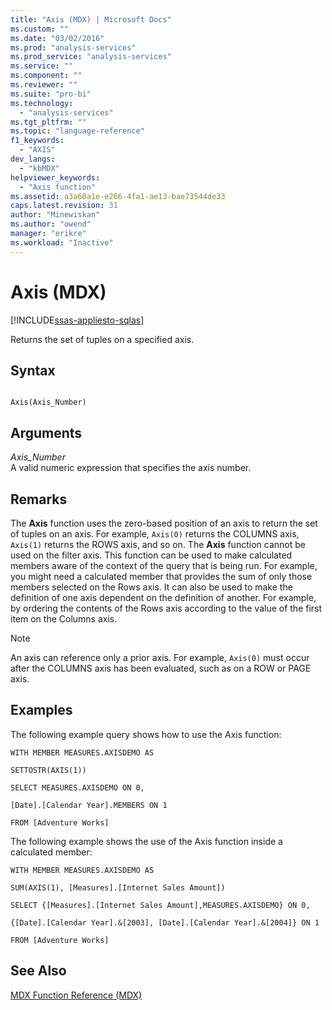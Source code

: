```yaml
---
title: "Axis (MDX) | Microsoft Docs"
ms.custom: ""
ms.date: "03/02/2016"
ms.prod: "analysis-services"
ms.prod_service: "analysis-services"
ms.service: ""
ms.component: ""
ms.reviewer: ""
ms.suite: "pro-bi"
ms.technology: 
  - "analysis-services"
ms.tgt_pltfrm: ""
ms.topic: "language-reference"
f1_keywords: 
  - "AXIS"
dev_langs: 
  - "kbMDX"
helpviewer_keywords: 
  - "Axis function"
ms.assetid: a3a60a1e-e266-4fa1-ae13-bae73544de33
caps.latest.revision: 31
author: "Minewiskan"
ms.author: "owend"
manager: "erikre"
ms.workload: "Inactive"
---
```

# Axis (MDX)
[!INCLUDE[ssas-appliesto-sqlas](../includes/ssas-appliesto-sqlas.md)]

  Returns the set of tuples on a specified axis.  
  
## Syntax  
  
```  
  
Axis(Axis_Number)  
```  
  
## Arguments  
 *Axis_Number*  
 A valid numeric expression that specifies the axis number.  
  
## Remarks  
 The **Axis** function uses the zero-based position of an axis to return the set of tuples on an axis. For example, `Axis(0)` returns the COLUMNS axis, `Axis(1)` returns the ROWS axis, and so on. The **Axis** function cannot be used on the filter axis. This function can be used to make calculated members aware of the context of the query that is being run. For example, you might need a calculated member that provides the sum of only those members selected on the Rows axis. It can also be used to make the definition of one axis dependent on the definition of another. For example, by ordering the contents of the Rows axis according to the value of the first item on the Columns axis.  
  
> [!NOTE]  
>  An axis can reference only a prior axis. For example, `Axis(0)` must occur after the COLUMNS axis has been evaluated, such as on a ROW or PAGE axis.  
  
## Examples  
 The following example query shows how to use the Axis function:  
  
 `WITH MEMBER MEASURES.AXISDEMO AS`  
  
 `SETTOSTR(AXIS(1))`  
  
 `SELECT MEASURES.AXISDEMO ON 0,`  
  
 `[Date].[Calendar Year].MEMBERS ON 1`  
  
 `FROM [Adventure Works]`  
  
 The following example shows the use of the Axis function inside a calculated member:  
  
 `WITH MEMBER MEASURES.AXISDEMO AS`  
  
 `SUM(AXIS(1), [Measures].[Internet Sales Amount])`  
  
 `SELECT {[Measures].[Internet Sales Amount],MEASURES.AXISDEMO} ON 0,`  
  
 `{[Date].[Calendar Year].&[2003], [Date].[Calendar Year].&[2004]} ON 1`  
  
 `FROM [Adventure Works]`  
  
## See Also  
 [MDX Function Reference &#40;MDX&#41;](../mdx/mdx-function-reference-mdx.md)  
  
  
